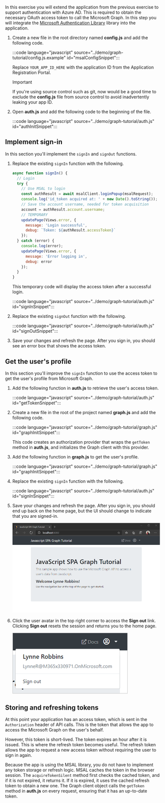 <!-- markdownlint-disable MD002 MD041 -->

In this exercise you will extend the application from the previous exercise to support authentication with Azure AD. This is required to obtain the necessary OAuth access token to call the Microsoft Graph. In this step you will integrate the [Microsoft Authentication Library](https://github.com/AzureAD/microsoft-authentication-library-for-js) library into the application.

1. Create a new file in the root directory named **config.js** and add the following code.

    :::code language="javascript" source="../demo/graph-tutorial/config.js.example" id="msalConfigSnippet":::

    Replace `YOUR_APP_ID_HERE` with the application ID from the Application Registration Portal.

    > [!IMPORTANT]
    > If you're using source control such as git, now would be a good time to exclude the **config.js** file from source control to avoid inadvertently leaking your app ID.

1. Open **auth.js** and add the following code to the beginning of the file.

    :::code language="javascript" source="../demo/graph-tutorial/auth.js" id="authInitSnippet":::

## Implement sign-in

In this section you'll implement the `signIn` and `signOut` functions.

1. Replace the existing `signIn` function with the following.

    ```javascript
    async function signIn() {
      // Login
      try {
        // Use MSAL to login
        const authResult = await msalClient.loginPopup(msalRequest);
        console.log('id_token acquired at: ' + new Date().toString());
        // Save the account username, needed for token acquisition
        account = authResult.account.username;
        // TEMPORARY
        updatePage(Views.error, {
          message: 'Login successful',
          debug: `Token: ${authResult.accessToken}`
        });
      } catch (error) {
        console.log(error);
        updatePage(Views.error, {
          message: 'Error logging in',
          debug: error
        });
      }
    }
    ```

    This temporary code will display the access token after a successful login.

    :::code language="javascript" source="../demo/graph-tutorial/auth.js" id="signInSnippet":::

1. Replace the existing `signOut` function with the following.

    :::code language="javascript" source="../demo/graph-tutorial/auth.js" id="signOutSnippet":::

1. Save your changes and refresh the page. After you sign in, you should see an error box that shows the access token.

## Get the user's profile

In this section you'll improve the `signIn` function to use the access token to get the user's profile from Microsoft Graph.

1. Add the following function in **auth.js** to retrieve the user's access token.

    :::code language="javascript" source="../demo/graph-tutorial/auth.js" id="getTokenSnippet":::

1. Create a new file in the root of the project named **graph.js** and add the following code.

    :::code language="javascript" source="../demo/graph-tutorial/graph.js" id="graphInitSnippet":::

    This code creates an authorization provider that wraps the `getToken` method in **auth.js**, and initializes the Graph client with this provider.

1. Add the following function in **graph.js** to get the user's profile.

    :::code language="javascript" source="../demo/graph-tutorial/graph.js" id="graphInitSnippet":::

1. Replace the existing `signIn` function with the following.

    :::code language="javascript" source="../demo/graph-tutorial/auth.js" id="signInSnippet":::

1. Save your changes and refresh the page. After you sign in, you should end up back on the home page, but the UI should change to indicate that you are signed-in.

    ![A screenshot of the home page after signing in](./images/user-signed-in.png)

1. Click the user avatar in the top right corner to access the **Sign out** link. Clicking **Sign out** resets the session and returns you to the home page.

    ![A screenshot of the dropdown menu with the Sign out link](./images/sign-out-button.png)

## Storing and refreshing tokens

At this point your application has an access token, which is sent in the `Authorization` header of API calls. This is the token that allows the app to access the Microsoft Graph on the user's behalf.

However, this token is short-lived. The token expires an hour after it is issued. This is where the refresh token becomes useful. The refresh token allows the app to request a new access token without requiring the user to sign in again.

Because the app is using the MSAL library, you do not have to implement any token storage or refresh logic. MSAL caches the token in the browser session. The `acquireTokenSilent` method first checks the cached token, and if it is not expired, it returns it. If it is expired, it uses the cached refresh token to obtain a new one. The Graph client object calls the `getToken` method in **auth.js** on every request, ensuring that it has an up-to-date token.
